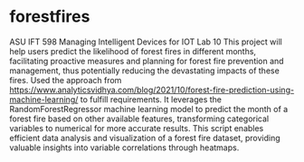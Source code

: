# forestfires
ASU IFT 598 Managing Intelligent Devices for IOT Lab 10
This project will help users predict the likelihood of forest fires in different months, facilitating proactive measures and planning for forest fire prevention and management, thus potentially reducing the devastating impacts of these fires.
Used the approach from https://www.analyticsvidhya.com/blog/2021/10/forest-fire-prediction-using-machine-learning/ to fulfill requirements.
It leverages the RandomForestRegressor machine learning model to predict the month of a forest fire based on other available features, transforming categorical variables to numerical for more accurate results.
This script enables efficient data analysis and visualization of a forest fire dataset, providing valuable insights into variable correlations through heatmaps.
